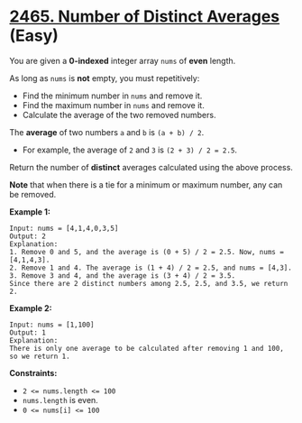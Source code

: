 # [2465. Number of Distinct Averages][link] (Easy)

[link]: https://leetcode.com/problems/number-of-distinct-averages/

You are given a **0-indexed** integer array `nums` of **even** length.

As long as `nums` is **not** empty, you must repetitively:

- Find the minimum number in `nums` and remove it.
- Find the maximum number in `nums` and remove it.
- Calculate the average of the two removed numbers.

The **average** of two numbers `a` and `b` is `(a + b) / 2`.

- For example, the average of `2` and `3` is `(2 + 3) / 2 = 2.5`.

Return the number of **distinct** averages calculated using the above process.

**Note** that when there is a tie for a minimum or maximum number, any can be removed.

**Example 1:**

```
Input: nums = [4,1,4,0,3,5]
Output: 2
Explanation:
1. Remove 0 and 5, and the average is (0 + 5) / 2 = 2.5. Now, nums = [4,1,4,3].
2. Remove 1 and 4. The average is (1 + 4) / 2 = 2.5, and nums = [4,3].
3. Remove 3 and 4, and the average is (3 + 4) / 2 = 3.5.
Since there are 2 distinct numbers among 2.5, 2.5, and 3.5, we return 2.

```

**Example 2:**

```
Input: nums = [1,100]
Output: 1
Explanation:
There is only one average to be calculated after removing 1 and 100, so we return 1.

```

**Constraints:**

- `2 <= nums.length <= 100`
- `nums.length` is even.
- `0 <= nums[i] <= 100`
